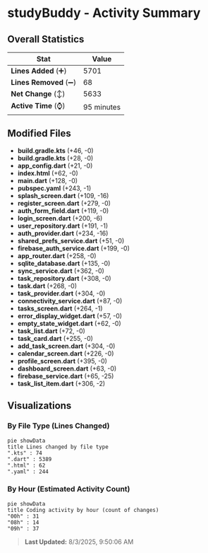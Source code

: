 # studyBuddy - Activity Summary 

## Overall Statistics

| Stat                   | Value                                                             |
| ---------------------- | ----------------------------------------------------------------- |
| **Lines Added** (➕)   | 5701                                          |
| **Lines Removed** (➖) | 68                                        |
| **Net Change** (↕)    | 5633                |
| **Active Time** (⌚)   | 95 minutes |


## Modified Files
- **build.gradle.kts** (+46, -0)
- **build.gradle.kts** (+28, -0)
- **app_config.dart** (+21, -0)
- **index.html** (+62, -0)
- **main.dart** (+128, -0)
- **pubspec.yaml** (+243, -1)
- **splash_screen.dart** (+109, -16)
- **register_screen.dart** (+279, -0)
- **auth_form_field.dart** (+119, -0)
- **login_screen.dart** (+200, -6)
- **user_repository.dart** (+191, -1)
- **auth_provider.dart** (+234, -16)
- **shared_prefs_service.dart** (+51, -0)
- **firebase_auth_service.dart** (+199, -0)
- **app_router.dart** (+258, -0)
- **sqlite_database.dart** (+135, -0)
- **sync_service.dart** (+362, -0)
- **task_repository.dart** (+308, -0)
- **task.dart** (+268, -0)
- **task_provider.dart** (+304, -0)
- **connectivity_service.dart** (+87, -0)
- **tasks_screen.dart** (+264, -1)
- **error_display_widget.dart** (+57, -0)
- **empty_state_widget.dart** (+62, -0)
- **task_list.dart** (+72, -0)
- **task_card.dart** (+255, -0)
- **add_task_screen.dart** (+304, -0)
- **calendar_screen.dart** (+226, -0)
- **profile_screen.dart** (+395, -0)
- **dashboard_screen.dart** (+63, -0)
- **firebase_service.dart** (+65, -25)
- **task_list_item.dart** (+306, -2)

## Visualizations

### By File Type (Lines Changed)

```mermaid
pie showData
title Lines changed by file type
".kts" : 74
".dart" : 5389
".html" : 62
".yaml" : 244
```

### By Hour (Estimated Activity Count)

```mermaid
pie showData
title Coding activity by hour (count of changes)
"00h" : 31
"08h" : 14
"09h" : 37
```


> **Last Updated:** 8/3/2025, 9:50:06 AM